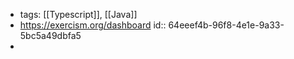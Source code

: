 - tags: [[Typescript]], [[Java]]
- https://exercism.org/dashboard
  id:: 64eeef4b-96f8-4e1e-9a33-5bc5a49dbfa5
-